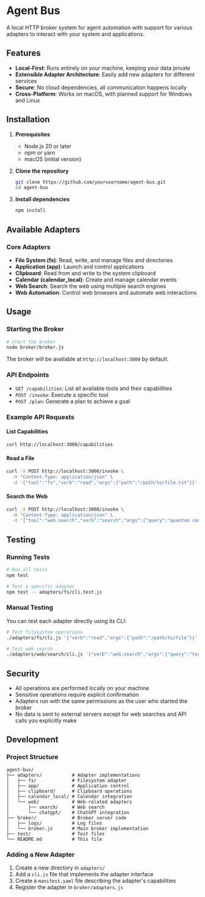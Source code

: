 # Agent Bus

A local HTTP broker system for agent automation with support for various adapters to interact with your system and applications.

## Features

- **Local-First**: Runs entirely on your machine, keeping your data private
- **Extensible Adapter Architecture**: Easily add new adapters for different services
- **Secure**: No cloud dependencies, all communication happens locally
- **Cross-Platform**: Works on macOS, with planned support for Windows and Linux

## Installation

1. **Prerequisites**
   - Node.js 20 or later
   - npm or yarn
   - macOS (initial version)

2. **Clone the repository**
   ```bash
   git clone https://github.com/yourusername/agent-bus.git
   cd agent-bus
   ```

3. **Install dependencies**
   ```bash
   npm install
   ```

## Available Adapters

### Core Adapters

- **File System (fs)**: Read, write, and manage files and directories
- **Application (app)**: Launch and control applications
- **Clipboard**: Read from and write to the system clipboard
- **Calendar (calendar_local)**: Create and manage calendar events
- **Web Search**: Search the web using multiple search engines
- **Web Automation**: Control web browsers and automate web interactions

## Usage

### Starting the Broker

```bash
# Start the broker
node broker/broker.js
```

The broker will be available at `http://localhost:3000` by default.

### API Endpoints

- `GET /capabilities`: List all available tools and their capabilities
- `POST /invoke`: Execute a specific tool
- `POST /plan`: Generate a plan to achieve a goal

### Example API Requests

#### List Capabilities
```bash
curl http://localhost:3000/capabilities
```

#### Read a File
```bash
curl -X POST http://localhost:3000/invoke \
  -H "Content-Type: application/json" \
  -d '{"tool":"fs","verb":"read","args":{"path":"/path/to/file.txt"}}'
```

#### Search the Web
```bash
curl -X POST http://localhost:3000/invoke \
  -H "Content-Type: application/json" \
  -d '{"tool":"web.search","verb":"search","args":{"query":"quantum computing"}}'
```

## Testing

### Running Tests

```bash
# Run all tests
npm test

# Test a specific adapter
npm test -- adapters/fs/cli.test.js
```

### Manual Testing

You can test each adapter directly using its CLI:

```bash
# Test filesystem operations
./adapters/fs/cli.js '{"verb":"read","args":{"path":"/path/to/file"}}'

# Test web search
./adapters/web/search/cli.js '{"verb":"web.search","args":{"query":"test search"}}'
```

## Security

- All operations are performed locally on your machine
- Sensitive operations require explicit confirmation
- Adapters run with the same permissions as the user who started the broker
- No data is sent to external servers except for web searches and API calls you explicitly make

## Development

### Project Structure

```
agent-bus/
├── adapters/           # Adapter implementations
│   ├── fs/             # Filesystem adapter
│   ├── app/            # Application control
│   ├── clipboard/      # Clipboard operations
│   ├── calendar_local/ # Calendar integration
│   └── web/            # Web-related adapters
│       ├── search/     # Web search
│       └── chatgpt/    # ChatGPT integration
├── broker/             # Broker server code
│   ├── logs/           # Log files
│   └── broker.js       # Main broker implementation
├── test/               # Test files
└── README.md           # This file
```

### Adding a New Adapter

1. Create a new directory in `adapters/`
2. Add a `cli.js` file that implements the adapter interface
3. Create a `manifest.yaml` file describing the adapter's capabilities
4. Register the adapter in `broker/adapters.js`

